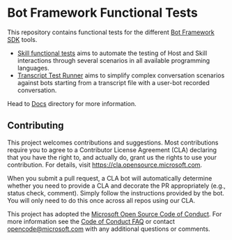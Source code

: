 # Bot Framework Functional Tests

This repository contains functional tests for the different [Bot Framework SDK](https://github.com/microsoft/botframework-sdk) tools.

- [Skill functional tests](Tests/SkillFunctionalTests) aims to automate the testing of Host and Skill interactions through several scenarios in all available programming languages.
- [Transcript Test Runner](Libraries/TranscriptTestRunner) aims to simplify complex conversation scenarios against bots starting from a transcript file with a user-bot recorded conversation.

Head to [Docs](./Docs/) directory for more information.

## Contributing

This project welcomes contributions and suggestions.  Most contributions require you to agree to a
Contributor License Agreement (CLA) declaring that you have the right to, and actually do, grant us
the rights to use your contribution. For details, visit https://cla.opensource.microsoft.com.

When you submit a pull request, a CLA bot will automatically determine whether you need to provide
a CLA and decorate the PR appropriately (e.g., status check, comment). Simply follow the instructions
provided by the bot. You will only need to do this once across all repos using our CLA.

This project has adopted the [Microsoft Open Source Code of Conduct](https://opensource.microsoft.com/codeofconduct/).
For more information see the [Code of Conduct FAQ](https://opensource.microsoft.com/codeofconduct/faq/) or
contact [opencode@microsoft.com](mailto:opencode@microsoft.com) with any additional questions or comments.
